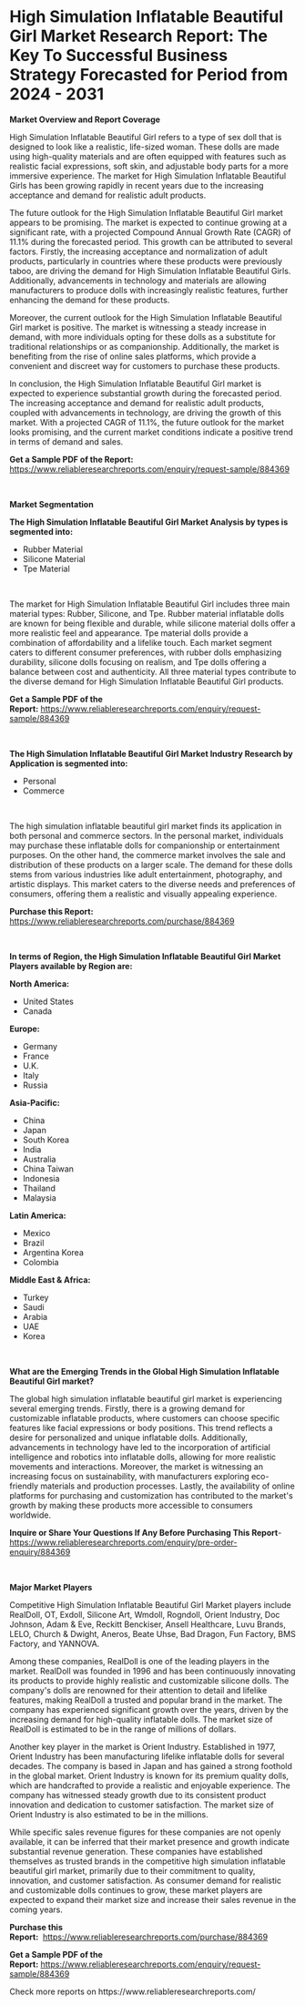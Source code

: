 <p><h1>High Simulation Inflatable Beautiful Girl Market Research Report: The Key To Successful Business Strategy Forecasted for Period from 2024 - 2031</h1></p><p><strong>Market Overview and Report Coverage</strong></p>
<p><p>High Simulation Inflatable Beautiful Girl refers to a type of sex doll that is designed to look like a realistic, life-sized woman. These dolls are made using high-quality materials and are often equipped with features such as realistic facial expressions, soft skin, and adjustable body parts for a more immersive experience. The market for High Simulation Inflatable Beautiful Girls has been growing rapidly in recent years due to the increasing acceptance and demand for realistic adult products.</p><p>The future outlook for the High Simulation Inflatable Beautiful Girl market appears to be promising. The market is expected to continue growing at a significant rate, with a projected Compound Annual Growth Rate (CAGR) of 11.1% during the forecasted period. This growth can be attributed to several factors. Firstly, the increasing acceptance and normalization of adult products, particularly in countries where these products were previously taboo, are driving the demand for High Simulation Inflatable Beautiful Girls. Additionally, advancements in technology and materials are allowing manufacturers to produce dolls with increasingly realistic features, further enhancing the demand for these products.</p><p>Moreover, the current outlook for the High Simulation Inflatable Beautiful Girl market is positive. The market is witnessing a steady increase in demand, with more individuals opting for these dolls as a substitute for traditional relationships or as companionship. Additionally, the market is benefiting from the rise of online sales platforms, which provide a convenient and discreet way for customers to purchase these products.</p><p>In conclusion, the High Simulation Inflatable Beautiful Girl market is expected to experience substantial growth during the forecasted period. The increasing acceptance and demand for realistic adult products, coupled with advancements in technology, are driving the growth of this market. With a projected CAGR of 11.1%, the future outlook for the market looks promising, and the current market conditions indicate a positive trend in terms of demand and sales.</p></p>
<p><strong>Get a Sample PDF of the Report:</strong> <a href="https://www.reliableresearchreports.com/enquiry/request-sample/884369">https://www.reliableresearchreports.com/enquiry/request-sample/884369</a></p>
<p>&nbsp;</p>
<p><strong>Market Segmentation</strong></p>
<p><strong>The High Simulation Inflatable Beautiful Girl Market Analysis by types is segmented into:</strong></p>
<p><ul><li>Rubber Material</li><li>Silicone Material</li><li>Tpe Material</li></ul></p>
<p>&nbsp;</p>
<p><p>The market for High Simulation Inflatable Beautiful Girl includes three main material types: Rubber, Silicone, and Tpe. Rubber material inflatable dolls are known for being flexible and durable, while silicone material dolls offer a more realistic feel and appearance. Tpe material dolls provide a combination of affordability and a lifelike touch. Each market segment caters to different consumer preferences, with rubber dolls emphasizing durability, silicone dolls focusing on realism, and Tpe dolls offering a balance between cost and authenticity. All three material types contribute to the diverse demand for High Simulation Inflatable Beautiful Girl products.</p></p>
<p><strong>Get a Sample PDF of the Report:</strong>&nbsp;<a href="https://www.reliableresearchreports.com/enquiry/request-sample/884369">https://www.reliableresearchreports.com/enquiry/request-sample/884369</a></p>
<p>&nbsp;</p>
<p><strong>The High Simulation Inflatable Beautiful Girl Market Industry Research by Application is segmented into:</strong></p>
<p><ul><li>Personal</li><li>Commerce</li></ul></p>
<p>&nbsp;</p>
<p><p>The high simulation inflatable beautiful girl market finds its application in both personal and commerce sectors. In the personal market, individuals may purchase these inflatable dolls for companionship or entertainment purposes. On the other hand, the commerce market involves the sale and distribution of these products on a larger scale. The demand for these dolls stems from various industries like adult entertainment, photography, and artistic displays. This market caters to the diverse needs and preferences of consumers, offering them a realistic and visually appealing experience.</p></p>
<p><strong>Purchase this Report:</strong>&nbsp; <a href="https://www.reliableresearchreports.com/purchase/884369">https://www.reliableresearchreports.com/purchase/884369</a></p>
<p>&nbsp;</p>
<p><strong>In terms of Region, the High Simulation Inflatable Beautiful Girl Market Players available by Region are:</strong></p>
<p>
    <p> <strong> North America: </strong>
        <ul>
            <li>United States</li>
            <li>Canada</li>
        </ul>
        </p> 
    <p> <strong> Europe: </strong>
        <ul>
            <li>Germany</li>
            <li>France</li>
            <li>U.K.</li>
            <li>Italy</li>
            <li>Russia</li>
        </ul>
        </p> 
    <p> <strong> Asia-Pacific: </strong>
        <ul>
            <li>China</li>
            <li>Japan</li>
            <li>South Korea</li>
            <li>India</li>
            <li>Australia</li>
            <li>China Taiwan</li>
            <li>Indonesia</li>
            <li>Thailand</li>
            <li>Malaysia</li>
        </ul>
        </p> 
    <p> <strong> Latin America: </strong>
        <ul>
            <li>Mexico</li>
            <li>Brazil</li>
            <li>Argentina Korea</li>
            <li>Colombia</li>
        </ul>
        </p> 
    <p> <strong> Middle East & Africa: </strong>
        <ul>
            <li>Turkey</li>
            <li>Saudi</li>
            <li>Arabia</li>
            <li>UAE</li>
            <li>Korea</li>
        </ul>
    </p>
    </p>
<p>&nbsp;</p>
<p><strong>What are the Emerging Trends in the Global High Simulation Inflatable Beautiful Girl market?</strong></p>
<p><p>The global high simulation inflatable beautiful girl market is experiencing several emerging trends. Firstly, there is a growing demand for customizable inflatable products, where customers can choose specific features like facial expressions or body positions. This trend reflects a desire for personalized and unique inflatable dolls. Additionally, advancements in technology have led to the incorporation of artificial intelligence and robotics into inflatable dolls, allowing for more realistic movements and interactions. Moreover, the market is witnessing an increasing focus on sustainability, with manufacturers exploring eco-friendly materials and production processes. Lastly, the availability of online platforms for purchasing and customization has contributed to the market's growth by making these products more accessible to consumers worldwide.</p></p>
<p><strong>Inquire or Share Your Questions If Any Before Purchasing This Report</strong>- <a href="https://www.reliableresearchreports.com/enquiry/pre-order-enquiry/884369">https://www.reliableresearchreports.com/enquiry/pre-order-enquiry/884369</a></p>
<p>&nbsp;</p>
<p><strong>Major Market Players</strong></p>
<p><p>Competitive High Simulation Inflatable Beautiful Girl Market players include RealDoll, OT, Exdoll, Silicone Art, Wmdoll, Rogndoll, Orient Industry, Doc Johnson, Adam & Eve, Reckitt Benckiser, Ansell Healthcare, Luvu Brands, LELO, Church & Dwight, Aneros, Beate Uhse, Bad Dragon, Fun Factory, BMS Factory, and YANNOVA.</p><p>Among these companies, RealDoll is one of the leading players in the market. RealDoll was founded in 1996 and has been continuously innovating its products to provide highly realistic and customizable silicone dolls. The company's dolls are renowned for their attention to detail and lifelike features, making RealDoll a trusted and popular brand in the market. The company has experienced significant growth over the years, driven by the increasing demand for high-quality inflatable dolls. The market size of RealDoll is estimated to be in the range of millions of dollars.</p><p>Another key player in the market is Orient Industry. Established in 1977, Orient Industry has been manufacturing lifelike inflatable dolls for several decades. The company is based in Japan and has gained a strong foothold in the global market. Orient Industry is known for its premium quality dolls, which are handcrafted to provide a realistic and enjoyable experience. The company has witnessed steady growth due to its consistent product innovation and dedication to customer satisfaction. The market size of Orient Industry is also estimated to be in the millions.</p><p>While specific sales revenue figures for these companies are not openly available, it can be inferred that their market presence and growth indicate substantial revenue generation. These companies have established themselves as trusted brands in the competitive high simulation inflatable beautiful girl market, primarily due to their commitment to quality, innovation, and customer satisfaction. As consumer demand for realistic and customizable dolls continues to grow, these market players are expected to expand their market size and increase their sales revenue in the coming years.</p></p>
<p><strong>Purchase this Report:</strong>&nbsp;&nbsp;<a href="https://www.reliableresearchreports.com/purchase/884369">https://www.reliableresearchreports.com/purchase/884369</a></p>
<p></p>
<p><strong>Get a Sample PDF of the Report:</strong>&nbsp;<a href="https://www.reliableresearchreports.com/enquiry/request-sample/884369">https://www.reliableresearchreports.com/enquiry/request-sample/884369</a></p>
<p>Check more reports on https://www.reliableresearchreports.com/</p>